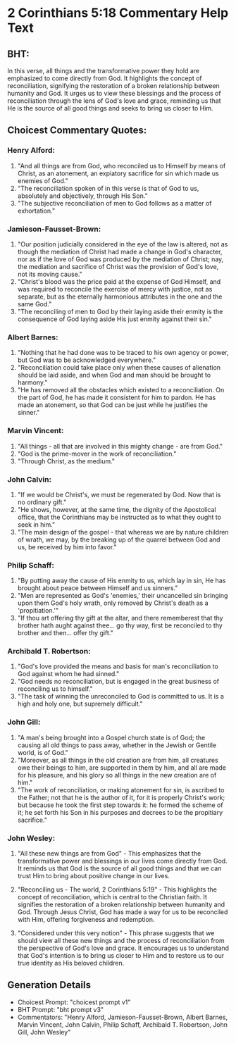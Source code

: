 # 2 Corinthians 5:18 Commentary Help Text

## BHT:
In this verse, all things and the transformative power they hold are emphasized to come directly from God. It highlights the concept of reconciliation, signifying the restoration of a broken relationship between humanity and God. It urges us to view these blessings and the process of reconciliation through the lens of God's love and grace, reminding us that He is the source of all good things and seeks to bring us closer to Him.

## Choicest Commentary Quotes:
### Henry Alford:
1. "And all things are from God, who reconciled us to Himself by means of Christ, as an atonement, an expiatory sacrifice for sin which made us enemies of God." 
2. "The reconciliation spoken of in this verse is that of God to us, absolutely and objectively, through His Son."
3. "The subjective reconciliation of men to God follows as a matter of exhortation."

### Jamieson-Fausset-Brown:
1. "Our position judicially considered in the eye of the law is altered, not as though the mediation of Christ had made a change in God's character, nor as if the love of God was produced by the mediation of Christ; nay, the mediation and sacrifice of Christ was the provision of God's love, not its moving cause."
2. "Christ's blood was the price paid at the expense of God Himself, and was required to reconcile the exercise of mercy with justice, not as separate, but as the eternally harmonious attributes in the one and the same God."
3. "The reconciling of men to God by their laying aside their enmity is the consequence of God laying aside His just enmity against their sin."

### Albert Barnes:
1. "Nothing that he had done was to be traced to his own agency or power, but God was to be acknowledged everywhere."
2. "Reconciliation could take place only when these causes of alienation should be laid aside, and when God and man should be brought to harmony."
3. "He has removed all the obstacles which existed to a reconciliation. On the part of God, he has made it consistent for him to pardon. He has made an atonement, so that God can be just while he justifies the sinner."

### Marvin Vincent:
1. "All things - all that are involved in this mighty change - are from God."
2. "God is the prime-mover in the work of reconciliation."
3. "Through Christ, as the medium."

### John Calvin:
1. "If we would be Christ's, we must be regenerated by God. Now that is no ordinary gift."
2. "He shows, however, at the same time, the dignity of the Apostolical office, that the Corinthians may be instructed as to what they ought to seek in him."
3. "The main design of the gospel - that whereas we are by nature children of wrath, we may, by the breaking up of the quarrel between God and us, be received by him into favor."

### Philip Schaff:
1. "By putting away the cause of His enmity to us, which lay in sin, He has brought about peace between Himself and us sinners." 
2. "Men are represented as God's 'enemies,' their uncancelled sin bringing upon them God's holy wrath, only removed by Christ's death as a 'propitiation.'"
3. "If thou art offering thy gift at the altar, and there rememberest that thy brother hath aught against thee... go thy way, first be reconciled to thy brother and then... offer thy gift."

### Archibald T. Robertson:
1. "God's love provided the means and basis for man's reconciliation to God against whom he had sinned."
2. "God needs no reconciliation, but is engaged in the great business of reconciling us to himself."
3. "The task of winning the unreconciled to God is committed to us. It is a high and holy one, but supremely difficult."

### John Gill:
1. "A man's being brought into a Gospel church state is of God; the causing all old things to pass away, whether in the Jewish or Gentile world, is of God."
2. "Moreover, as all things in the old creation are from him, all creatures owe their beings to him, are supported in them by him, and all are made for his pleasure, and his glory so all things in the new creation are of him."
3. "The work of reconciliation, or making atonement for sin, is ascribed to the Father; not that he is the author of it, for it is properly Christ's work; but because he took the first step towards it: he formed the scheme of it; he set forth his Son in his purposes and decrees to be the propitiary sacrifice."

### John Wesley:
1. "All these new things are from God" - This emphasizes that the transformative power and blessings in our lives come directly from God. It reminds us that God is the source of all good things and that we can trust Him to bring about positive change in our lives.

2. "Reconciling us - The world, 2 Corinthians 5:19" - This highlights the concept of reconciliation, which is central to the Christian faith. It signifies the restoration of a broken relationship between humanity and God. Through Jesus Christ, God has made a way for us to be reconciled with Him, offering forgiveness and redemption.

3. "Considered under this very notion" - This phrase suggests that we should view all these new things and the process of reconciliation from the perspective of God's love and grace. It encourages us to understand that God's intention is to bring us closer to Him and to restore us to our true identity as His beloved children.


## Generation Details
- Choicest Prompt: "choicest prompt v1"
- BHT Prompt: "bht prompt v3"
- Commentators: "Henry Alford, Jamieson-Fausset-Brown, Albert Barnes, Marvin Vincent, John Calvin, Philip Schaff, Archibald T. Robertson, John Gill, John Wesley"

